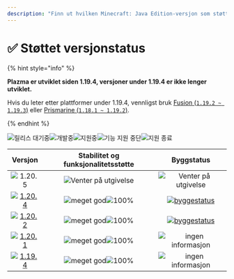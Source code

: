 ```yaml
---
description: "Finn ut hvilken Minecraft: Java Edition-versjon som støttes av Plazma."
---
```


# ✅ Støttet versjonstatus

{% hint style="info" %}

**Plazma er utviklet siden 1.19.4, versjoner under 1.19.4 er ikke lenger utviklet.**

Hvis du leter etter plattformer under 1.19.4, vennligst bruk [Fusion (`1.19.2 ~ 1.19.3`)](https://github.com/RuinedTechnologyUnify/Fusion) eller [Prismarine (`1.18.1 ~ 1.19.2`)](https://github.com/PrismarineTeam/Prismarine).

{% endhint %}

[wtr]: <https://badge.plazmamc.org/0/Venter på utgivelse>
[ukn]: https://badge.plazmamc.org/0/ingen%20informasjon
[vgd]: https://badge.plazmamc.org/1/meget%20god
[100]: https://badge.plazmamc.org/prosent/100

![릴리스 대기중][wtr]![개발중](https://badge.plazmamc.org/1/개발중)![지원중](https://badge.plazmamc.org/2/지원중)![기능 지원 중단](https://badge.plazmamc.org/6/기능%20지원%20중단)![지원 종료](https://badge.plazmamc.org/4/지원%20종료)

|                                      Versjon                                      | Stabilitet    og    funksjonalitetsstøtte |                                              Byggstatus                                              |
| :-------------------------------------------------------------------------------: | :---------------------------------------: | :--------------------------------------------------------------------------------------------------: |
|                   ![1.20.5](https://badge.plazmamc.org/0/1.20.5)                  |        ![Venter på utgivelse][wtr]        |                                      ![Venter på utgivelse][wtr]                                     |
| [![1.20.4](https://badge.plazmamc.org/2/1.20.4)](https://git.plazmamc.org/1.20.4) |       ![meget god][vgd]![100%][100]       | [![byggestatus](https://build.plazmamc.org/1.20.4)](https://build.plazmamc.org/1.20.4?redirect=true) |
| [![1.20.2](https://badge.plazmamc.org/6/1.20.2)](https://git.plazmamc.org/1.20.2) |       ![meget god][vgd]![100%][100]       | [![byggestatus](https://build.plazmamc.org/1.20.2)](https://build.plazmamc.org/1.20.2?redirect=true) |
| [![1.20.1](https://badge.plazmamc.org/4/1.20.1)](https://git.plazmamc.org/1.20.1) |       ![meget god][vgd]![100%][100]       |                                       ![ingen informasjon][ukn]                                      |
| [![1.19.4](https://badge.plazmamc.org/4/1.19.4)](https://git.plazmamc.org/1.19.4) |       ![meget god][vgd]![100%][100]       |                                       ![ingen informasjon][ukn]                                      |
